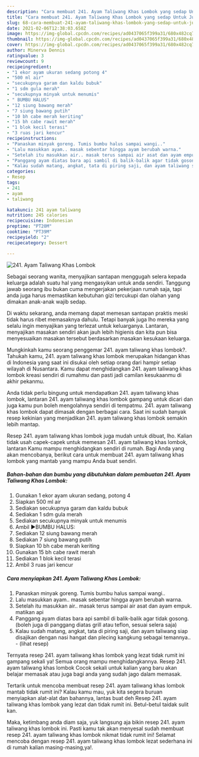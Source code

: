 ```yaml
---
description: "Cara membuat 241. Ayam Taliwang Khas Lombok yang sedap Untuk Jualan"
title: "Cara membuat 241. Ayam Taliwang Khas Lombok yang sedap Untuk Jualan"
slug: 68-cara-membuat-241-ayam-taliwang-khas-lombok-yang-sedap-untuk-jualan
date: 2021-02-06T12:38:03.658Z
image: https://img-global.cpcdn.com/recipes/ad0437065f399a31/680x482cq70/241-ayam-taliwang-khas-lombok-foto-resep-utama.jpg
thumbnail: https://img-global.cpcdn.com/recipes/ad0437065f399a31/680x482cq70/241-ayam-taliwang-khas-lombok-foto-resep-utama.jpg
cover: https://img-global.cpcdn.com/recipes/ad0437065f399a31/680x482cq70/241-ayam-taliwang-khas-lombok-foto-resep-utama.jpg
author: Minerva Dennis
ratingvalue: 3
reviewcount: 9
recipeingredient:
- "1 ekor ayam ukuran sedang potong 4"
- "500 ml air"
- "secukupnya garam dan kaldu bubuk"
- "1 sdm gula merah"
- "secukupnya minyak untuk menumis"
- " BUMBU HALUS"
- "12 siung bawang merah"
- "7 siung bawang putih"
- "10 bh cabe merah keriting"
- "15 bh cabe rawit merah"
- "1 blok kecil terasi"
- "3 ruas jari kencur"
recipeinstructions:
- "Panaskan minyak goreng. Tumis bumbu halus sampai wangi.."
- "Lalu masukkan ayam.. masak sebentar hingga ayam berubah warna."
- "Setelah itu masukkan air.. masak terus sampai air asat dan ayam empuk. matikan api"
- "Panggang ayam diatas bara api sambil di balik-balik agar tidak gosong. (boleh juga di panggang diatas grill atau teflon, sesuai selera saja)"
- "Kalau sudah matang, angkat, tata di piring saji, dan ayam taliwang siap disajikan dengan nasi hangat dan plecing kangkung sebagai temannya..           (lihat resep)"
categories:
- Resep
tags:
- 241
- ayam
- taliwang

katakunci: 241 ayam taliwang 
nutrition: 245 calories
recipecuisine: Indonesian
preptime: "PT20M"
cooktime: "PT39M"
recipeyield: "2"
recipecategory: Dessert

---
```



![241. Ayam Taliwang Khas Lombok](https://img-global.cpcdn.com/recipes/ad0437065f399a31/680x482cq70/241-ayam-taliwang-khas-lombok-foto-resep-utama.jpg)

Sebagai seorang wanita, menyajikan santapan menggugah selera kepada keluarga adalah suatu hal yang mengasyikan untuk anda sendiri. Tanggung jawab seorang ibu bukan cuma mengerjakan pekerjaan rumah saja, tapi anda juga harus memastikan kebutuhan gizi tercukupi dan olahan yang dimakan anak-anak wajib sedap.

Di waktu  sekarang, anda memang dapat memesan santapan praktis meski tidak harus ribet memasaknya dahulu. Tetapi banyak juga lho mereka yang selalu ingin menyajikan yang terlezat untuk keluarganya. Lantaran, menyajikan masakan sendiri akan jauh lebih higienis dan kita pun bisa menyesuaikan masakan tersebut berdasarkan masakan kesukaan keluarga. 



Mungkinkah kamu seorang penggemar 241. ayam taliwang khas lombok?. Tahukah kamu, 241. ayam taliwang khas lombok merupakan hidangan khas di Indonesia yang saat ini disukai oleh setiap orang dari hampir setiap wilayah di Nusantara. Kamu dapat menghidangkan 241. ayam taliwang khas lombok kreasi sendiri di rumahmu dan pasti jadi camilan kesukaanmu di akhir pekanmu.

Anda tidak perlu bingung untuk mendapatkan 241. ayam taliwang khas lombok, lantaran 241. ayam taliwang khas lombok gampang untuk dicari dan juga kamu pun boleh mengolahnya sendiri di tempatmu. 241. ayam taliwang khas lombok dapat dimasak dengan berbagai cara. Saat ini sudah banyak resep kekinian yang menjadikan 241. ayam taliwang khas lombok semakin lebih mantap.

Resep 241. ayam taliwang khas lombok juga mudah untuk dibuat, lho. Kalian tidak usah capek-capek untuk memesan 241. ayam taliwang khas lombok, lantaran Kamu mampu menghidangkan sendiri di rumah. Bagi Anda yang akan mencobanya, berikut cara untuk membuat 241. ayam taliwang khas lombok yang mantab yang mampu Anda buat sendiri.

<!--inarticleads1-->

##### Bahan-bahan dan bumbu yang dibutuhkan dalam pembuatan 241. Ayam Taliwang Khas Lombok:

1. Gunakan 1 ekor ayam ukuran sedang, potong 4
1. Siapkan 500 ml air
1. Sediakan secukupnya garam dan kaldu bubuk
1. Sediakan 1 sdm gula merah
1. Sediakan secukupnya minyak untuk menumis
1. Ambil  ▶️BUMBU HALUS:
1. Sediakan 12 siung bawang merah
1. Sediakan 7 siung bawang putih
1. Siapkan 10 bh cabe merah keriting
1. Gunakan 15 bh cabe rawit merah
1. Sediakan 1 blok kecil terasi
1. Ambil 3 ruas jari kencur




<!--inarticleads2-->

##### Cara menyiapkan 241. Ayam Taliwang Khas Lombok:

1. Panaskan minyak goreng. Tumis bumbu halus sampai wangi..
1. Lalu masukkan ayam.. masak sebentar hingga ayam berubah warna.
1. Setelah itu masukkan air.. masak terus sampai air asat dan ayam empuk. matikan api
1. Panggang ayam diatas bara api sambil di balik-balik agar tidak gosong. (boleh juga di panggang diatas grill atau teflon, sesuai selera saja)
1. Kalau sudah matang, angkat, tata di piring saji, dan ayam taliwang siap disajikan dengan nasi hangat dan plecing kangkung sebagai temannya.. -           (lihat resep)




Ternyata resep 241. ayam taliwang khas lombok yang lezat tidak rumit ini gampang sekali ya! Semua orang mampu menghidangkannya. Resep 241. ayam taliwang khas lombok Cocok sekali untuk kalian yang baru akan belajar memasak atau juga bagi anda yang sudah jago dalam memasak.

Tertarik untuk mencoba membuat resep 241. ayam taliwang khas lombok mantab tidak rumit ini? Kalau kamu mau, yuk kita segera buruan menyiapkan alat-alat dan bahannya, lantas buat deh Resep 241. ayam taliwang khas lombok yang lezat dan tidak rumit ini. Betul-betul taidak sulit kan. 

Maka, ketimbang anda diam saja, yuk langsung aja bikin resep 241. ayam taliwang khas lombok ini. Pasti kamu tak akan menyesal sudah membuat resep 241. ayam taliwang khas lombok nikmat tidak rumit ini! Selamat mencoba dengan resep 241. ayam taliwang khas lombok lezat sederhana ini di rumah kalian masing-masing,ya!.

